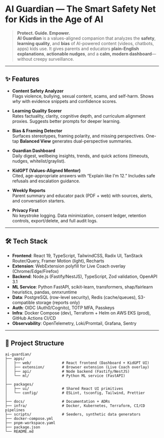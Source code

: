 # **AI Guardian** — The Smart Safety Net for Kids in the Age of AI

> **Protect. Guide. Empower.**  
> **AI Guardian** is a values-aligned companion that analyzes the **safety**, **learning quality**, and **bias** of AI-powered content (videos, chatbots, apps) kids use. It gives parents and educators **plain-English explanations**, **actionable nudges**, and a **calm, modern dashboard**—without creepy surveillance.

---

## ✨ Features

- **Content Safety Analyzer**  
  Flags violence, bullying, sexual content, scams, and self-harm. Shows *why* with evidence snippets and confidence scores.

- **Learning Quality Scorer**  
  Rates factuality, clarity, cognitive depth, and curriculum alignment proxies. Suggests better prompts for deeper learning.

- **Bias & Framing Detector**  
  Surfaces stereotypes, framing polarity, and missing perspectives. One-tap **Balanced View** generates dual-perspective summaries.

- **Guardian Dashboard**  
  Daily digest, wellbeing insights, trends, and quick actions (timeouts, nudges, whitelist/graylist).

- **KidGPT (Values-Aligned Mentor)**  
  Cited, age-appropriate answers with “Explain like I’m 12.” Includes safe refusals and escalation guidance.

- **Weekly Reports**  
  Parent summary and educator pack (PDF + web) with sources, alerts, and conversation starters.

- **Privacy First**  
  No keystroke logging. Data minimization, consent ledger, retention controls, export/delete, and full audit logs.

---

## 🛠 Tech Stack

- **Frontend**: React 19, TypeScript, TailwindCSS, Radix UI, TanStack Router/Query, Framer Motion (light), Recharts  
- **Extension**: WebExtension polyfill for Live Coach overlay (Chrome/Edge/Firefox)  
- **Backend**: Node.js (Fastify/NestJS), TypeScript, Zod validation, OpenAPI 3.1  
- **ML Service**: Python FastAPI, scikit-learn, transformers, shap/fairlearn heuristics, pandas, onnxruntime  
- **Data**: PostgreSQL (row-level security), Redis (cache/queues), S3-compatible storage (reports only)  
- **Auth**: OIDC (Auth0/Cognito), TOTP MFA, Passkeys  
- **Infra**: Docker Compose (dev), Terraform + Helm on AWS EKS (prod), GitHub Actions CI/CD  
- **Observability**: OpenTelemetry, Loki/Promtail, Grafana, Sentry  

---

## 📂 Project Structure

```plaintext
ai-guardian/
├── apps/
│   ├── web/              # React frontend (Dashboard + KidGPT UI)
│   ├── extension/        # Browser extension (Live Coach overlay)
│   ├── api/              # Node backend (Fastify/NestJS)
│   └── ml/               # Python ML service (FastAPI)
│
├── packages/
│   ├── ui/               # Shared React UI primitives
│   └── config/           # ESLint, tsconfig, Tailwind, Prettier
│
├── docs/                 # Documentation + ADRs
├── infra/                # Docker, Kubernetes, Terraform, CI/CD pipelines
├── scripts/              # Seeders, synthetic data generators
├── docker-compose.yml
├── pnpm-workspace.yaml
├── package.json
└── README.md
